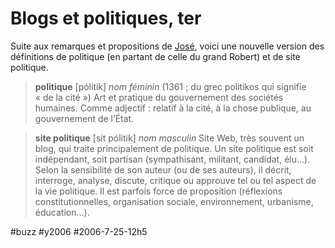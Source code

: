 # Blogs et politiques, ter

Suite aux remarques et propositions de [José](blogs-et-politiques-bis/#comment-565.md), voici une nouvelle version des définitions de politique (en partant de celle du grand Robert) et de site politique.

> **politique** [pólitik] *nom féminin* (1361 ; du grec politikos qui signifie « de la cité ») Art et pratique du gouvernement des sociétés humaines. Comme adjectif : relatif à la cité, à la chose publique, au gouvernement de l’État.

> **site politique** [sit pólitik] *nom masculin* Site Web, très souvent un blog, qui traite principalement de politique. Un site politique est soit indépendant, soit partisan (sympathisant, militant, candidat, élu…). Selon la sensibilité de son auteur (ou de ses auteurs), il décrit, interroge, analyse, discute, critique ou approuve tel ou tel aspect de la vie politique. Il est parfois force de proposition (réflexions constitutionnelles, organisation sociale, environnement, urbanisme, éducation…).



#buzz #y2006 #2006-7-25-12h5
